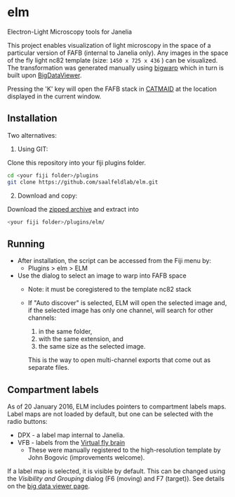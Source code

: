# elm
Electron-Light Microscopy tools for Janelia

This project enables visualization of light microscopy in the space of a particular version of 
FAFB (internal to Janelia only).  Any images in the space of the fly light nc82 template (size: `1450 x 725 x 436` ) can be visualized.  
The transformation was generated manually using [bigwarp](http://fiji.sc/BigWarp) which in turn is built upon
[BigDataViewer](http://fiji.sc/BigDataViewer).

Pressing the 'K' key will open the FAFB stack in [CATMAID](http://catmaid.readthedocs.org/en/stable/) at the 
location displayed in the current window.

## Installation
Two alternatives:

1. Using GIT:
  
  Clone this repository into your fiji plugins folder.
  
  ```bash
  cd <your fiji folder>/plugins
  git clone https://github.com/saalfeldlab/elm.git
  ```
2. Download and copy:
  
  Download the [zipped archive](https://github.com/saalfeldlab/elm/archive/master.zip) and extract into
  
  ```bash
  <your fiji folder>/plugins/elm/
  ```

## Running
* After installation, the script can be accessed from the Fiji menu by:  
  * Plugins > elm > ELM
* Use the dialog to select an image to warp into FAFB space
  * Note: it must be coregistered to the template nc82 stack
  * If "Auto discover" is selected, ELM will open the selected image and, if the selected image has only one channel, will search for other channels:
      1. in the same folder,
      2. with the same extension, and
      3. the same size as the selected image.
    
    This is the way to open multi-channel exports that come out as separate files.

## Compartment labels
As of 20 January 2016, ELM includes pointers to compartment labels maps.
Label maps are not loaded by default, but one can be selected with the radio buttons:
* DPX - a label map internal to Janelia.
* VFB - labels from the [Virtual fly brain](https://github.com/VirtualFlyBrain/DrosAdultBRAINdomains)
  * These were manually registered to the high-resolution template by John Bogovic (improvements welcome).

If a label map is selected, it is visible by default.  This can be changed using the *Visibility and Grouping* dialog (F6 (moving) and F7 (target)).  See details on the [big data viewer page](http://fiji.sc/BigDataViewer#Displaying_Multiple_Sources).
  
